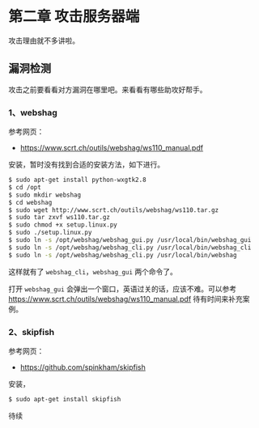 # 第二章 攻击服务器端

攻击理由就不多讲啦。

## 漏洞检测

攻击之前要看看对方漏洞在哪里吧。来看看有哪些助攻好帮手。

### 1、webshag

参考网页：
- https://www.scrt.ch/outils/webshag/ws110_manual.pdf

安装，暂时没有找到合适的安装方法，如下进行。

```bash
$ sudo apt-get install python-wxgtk2.8
$ cd /opt
$ sudo mkdir webshag
$ cd webshag
$ sudo wget http://www.scrt.ch/outils/webshag/ws110.tar.gz
$ sudo tar zxvf ws110.tar.gz
$ sudo chmod +x setup.linux.py
$ sudo ./setup.linux.py
$ sudo ln -s /opt/webshag/webshag_gui.py /usr/local/bin/webshag_gui
$ sudo ln -s /opt/webshag/webshag_cli.py /usr/local/bin/webshag_cli
$ sudo ln -s /opt/webshag/webshag_cli.py /usr/local/bin/webshag
```

这样就有了 `webshag_cli`，`webshag_gui` 两个命令了。

打开 `webshag_gui` 会弹出一个窗口，英语过关的话，应该不难。可以参考 https://www.scrt.ch/outils/webshag/ws110_manual.pdf 待有时间来补充案例。

### 2、skipfish

参考网页：
- https://github.com/spinkham/skipfish

安装，

```bash
$ sudo apt-get install skipfish
```

待续